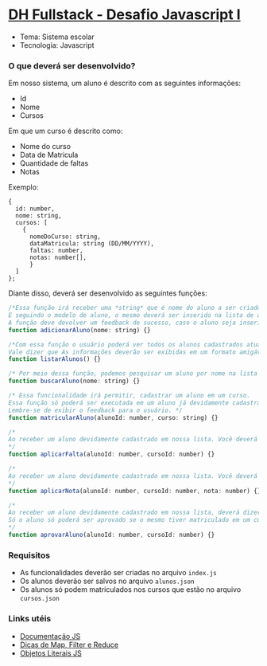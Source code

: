 # [DH Fullstack - Desafio Javascript I](https://github.com/DigitalHouseBrasil/FSN-desafio-javascript-I)

- Tema: Sistema escolar
- Tecnologia: Javascript

### O que deverá ser desenvolvido?

Em nosso sistema, um aluno é descrito com as seguintes informações:

- Id
- Nome
- Cursos

Em que um curso é descrito como:

- Nome do curso
- Data de Matricula
- Quantidade de faltas
- Notas

Exemplo:

```
{
  id: number,
  nome: string,
  cursos: [
    {
      nomeDoCurso: string,
      dataMatricula: string (DD/MM/YYYY),
      faltas: number,
      notas: number[],
      }
  ]
};
```

Diante disso, deverá ser desenvolvido as seguintes funções:

```javascript
/*Essa função irá receber uma *string* que é nome do aluno a ser criado.
E seguindo o modelo de aluno, o mesmo deverá ser inserido na lista de alunos.
A função deve devolver um feedback de sucesso, caso o aluno seja inserido corretamente.*/
function adicionarAluno(nome: string) {}

/*Com essa função o usuário poderá ver todos os alunos cadastrados atualmente no sistema.
Vale dizer que As informações deverão ser exibidas em um formato amigável.*/
function listarAlunos() {}

/* Por meio dessa função, podemos pesquisar um aluno por nome na lista de aluno. Ela deverá exibir um feedback, tanto para quando encontrar o aluno, tanto quando não encontrar. E deverá devolver um aluno em seu retorno. */
function buscarAluno(nome: string) {}

/* Essa funcionalidade irá permitir, cadastrar um aluno em um curso.
Essa função só poderá ser executada em um aluno já devidamente cadastrado no sistema, e deverá armazenar a data atual no momento da matricula
Lembre-se de exibir o feedback para o usuário. */
function matricularAluno(alunoId: number, curso: string) {}

/*
Ao receber um aluno devidamente cadastrado em nossa lista. Você deverá incrementar uma falta ao aluno. Você deverá dar um feedback ao concluir a tarefa. Só poderá aplicar falta em aluno se o mesmo tiver matriculado em um curso.
*/
function aplicarFalta(alunoId: number, cursoId: number) {}

/*
Ao receber um aluno devidamente cadastrado em nossa lista. Você deverá adicionar uma nota ao aluno na sua lista de notas. Você deverá dar um feedback ao concluir a tarefa. Só poderá aplicar nota em aluno se o mesmo tiver matriculado em um curso.
*/
function aplicarNota(alunoId: number, cursoId: number, nota: number) {}

/*
Ao receber um aluno devidamente cadastrado em nossa lista, deverá dizer se o mesmo está aprovado ou não. Os critérios de aprovação são: ter no máximo 3 faltas e média 7 em notas.
Só o aluno só poderá ser aprovado se o mesmo tiver matriculado em um curso.
*/
function aprovarAluno(alunoId: number, cursoId: number) {}
```

### Requisitos

- As funcionalidades deverão ser criadas no arquivo `index.js`
- Os alunos deverão ser salvos no arquivo `alunos.json`
- Os alunos só podem matriculados nos cursos que estão no arquivo `cursos.json`

### Links utéis

- [Documentação JS](https://developer.mozilla.org/pt-BR/docs/Web/JavaScript)
- [Dicas de Map, Filter e Reduce](https://desenvolvimentoparaweb.com/javascript/map-filter-reduce-javascript/)
- [Objetos Literais JS](https://tableless.com.br/javascript-objetos-literais-vs-funcoes-construtoras/)
